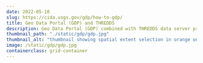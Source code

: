 ```yaml
---
date: 2022-05-10
slug: https://cida.usgs.gov/gdp/how-to-gdp/ 
title: Geo Data Portal (GDP) and THREDDS
description: Geo Data Portal (GDP) combined with THREDDS data server provides a user-interface for subsetting and summarization access to numerous gridded climate and land use datasets.
thumbnail_path: "./static/gdp/gdp.jpg"
thumbnail_alt: "thumbnail showing spatial extent selection in orange on the Geo Data Portal user interface."
image: /static/gdp/gdp.jpg
containerclass: grid-container
---
```

